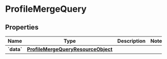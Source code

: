 
# ProfileMergeQuery

## Properties
| Name | Type | Description | Notes |
| ------------ | ------------- | ------------- | ------------- |
| **&#x60;data&#x60;** | [**ProfileMergeQueryResourceObject**](ProfileMergeQueryResourceObject.md) |  |  |



